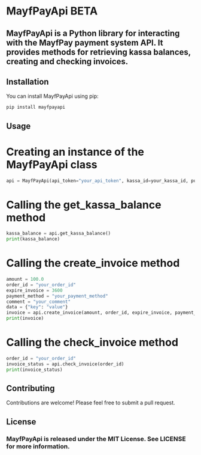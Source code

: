 # MayfPayApi BETA

## MayfPayApi is a Python library for interacting with the MayfPay payment system API. It provides methods for retrieving kassa balances, creating and checking invoices.

## Installation

You can install MayfPayApi using pip:

```python
pip install mayfpayapi
```


## Usage

# Creating an instance of the MayfPayApi class
```python
api = MayfPayApi(api_token="your_api_token", kassa_id=your_kassa_id, public_key="your_public_key", secret_key="your_secret_key")
```

# Calling the get_kassa_balance method
```python
kassa_balance = api.get_kassa_balance()
print(kassa_balance)
```

# Calling the create_invoice method
```python
amount = 100.0
order_id = "your_order_id"
expire_invoice = 3600
payment_method = "your_payment_method"
comment = "your_comment"
data = {"key": "value"}
invoice = api.create_invoice(amount, order_id, expire_invoice, payment_method, comment, data)
print(invoice)
```

# Calling the check_invoice method
```python
order_id = "your_order_id"
invoice_status = api.check_invoice(order_id)
print(invoice_status)
```


## Contributing

Contributions are welcome! Please feel free to submit a pull request.

## License
### MayfPayApi is released under the MIT License. See LICENSE for more information.

